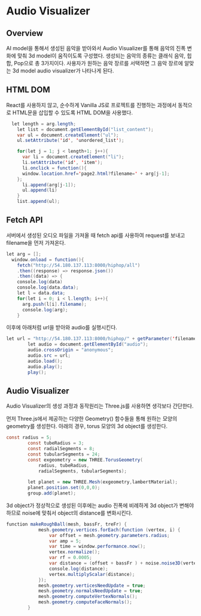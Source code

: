 # Audio Visualizer

## Overview

AI model을 통해서 생성된 음악을 받아와서 Audio Visualizer를 통해 음악의 진폭 변화에 맞춰 3d model이 움직이도록 구성했다.  생성되는 음악의 종류는 클래식 음악, 힙합, Pop으로 총 3가지이다. 사용자가 원하는 음악 장르를 서택하면 그 음악 장르에 알맞는 3d model audio visualizer가 나타나게 된다.

## HTML DOM

React를 사용하지 않고, 순수하게 Vanilla JS로 프로젝트를 진행하는 과정에서 동적으로 HTML문을 삽입할 수 있도록 HTML DOM을 사용했다.

```java
  let length = arg.length;
    let list = document.getElementById("list_content");
    var ul = document.createElement("ul");
    ul.setAttribute('id', 'unordered_list');

    for(let j = 1; j < length+1; j++){
      var li = document.createElement("li");
      li.setAttribute('id', 'item');
      li.onclick = function(){
      window.location.href='page2.html?filename=' + arg[j-1];
    };
      li.append(arg[j-1]);
      ul.append(li)
    }
    list.append(ul);
```

## Fetch API

서버에서 생성된 오디오 파일을 가져올 때 fetch api를 사용하여 request를 보내고 filename을 먼저 가져온다.

```java
let arg = [];
  window.onload = function(){
    fetch("http://54.180.137.113:8000/hiphop/all")
    .then((response) => response.json())
    .then((data) => {
    console.log(data)
    console.log(data.data);
    let l = data.data;
    for(let i = 0; i < l.length; i++){
      arg.push(l[i].filename);
      console.log(arg);
    }
```

이후에 아래처럼 url을 받아와 audio를 실행시킨다.

```java
let url = "http://54.180.137.113:8000/hiphop/" + getParameter('filename');
        let audio = document.getElementById("audio");
        audio.crossOrigin = "anonymous";
        audio.src = url;
        audio.load();
        audio.play();
        play();
```

## Audio Visualizer

Audio Visualizer의 생성 과정과 동작원리는 Three.js를 사용하면 생각보다 간단한다.

먼저 Three.js에서 제공하는 다양한 Geometry() 함수들을 통해 원하는 모양의 geometry를 생성한다. 아래의 경우, torus 모양의 3d object를 생성한다.

```java
const radius = 5;  
        const tubeRadius = 3;  
        const radialSegments = 8;  
        const tubularSegments = 24;  
        const exgeometry = new THREE.TorusGeometry(
            radius, tubeRadius,
            radialSegments, tubularSegments);
    
        let planet = new THREE.Mesh(exgeometry,lambertMaterial);
        planet.position.set(0,0,0);
        group.add(planet);
```

3d object가 정상적으로 생성된 이후에는 audio 진폭에 비례하게 3d object가 변해야 하므로 noise에 맞춰서 object의 distance를 변화시킨다.

```java
function makeRoughBall(mesh, bassFr, treFr) {
            mesh.geometry.vertices.forEach(function (vertex, i) {
                var offset = mesh.geometry.parameters.radius;
                var amp = 5;
                var time = window.performance.now();
                vertex.normalize();
                var rf = 0.0005;
                var distance = (offset + bassFr ) + noise.noise3D(vertex.x + time *rf*7, vertex.y +  time*rf*8, vertex.z + time*rf*9) * amp * treFr;
                console.log(distance);
                vertex.multiplyScalar(distance);
            });
            mesh.geometry.verticesNeedUpdate = true;
            mesh.geometry.normalsNeedUpdate = true;
            mesh.geometry.computeVertexNormals();
            mesh.geometry.computeFaceNormals();
        }
```
